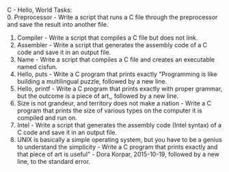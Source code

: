 C - Hello, World Tasks:<br>
0. Preprocessor - Write a script that runs a C file through the preprocessor and save the result into another file.<br>
1. Compiler - Write a script that compiles a C file but does not link.<br>
2. Assembler - Write a script that generates the assembly code of a C code and save it in an output file.<br>
3. Name - Write a script that compiles a C file and creates an executable named cisfun.<br>
4. Hello, puts - Write a C program that prints exactly "Programming is like building a multilingual puzzle, followed by a new line.<br>
5. Hello, printf - Write a C program that prints exactly with proper grammar, but the outcome is a piece of art,, followed by a new line.<br>
6. Size is not grandeur, and territory does not make a nation - Write a C program that prints the size of various types on the computer it is compiled and run on.<br>
8. Intel - Write a script that generates the assembly code (Intel syntax) of a C code and save it in an output file.<br>
9. UNIX is basically a simple operating system, but you have to be a genius to understand the simplicity - Write a C program that prints exactly and that piece of art is useful" - Dora Korpar, 2015-10-19, followed by a new line, to the standard error.<br>
